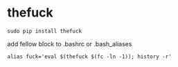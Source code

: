 # thefuck

```
sudo pip install thefuck
```

add fellow block to .bashrc or .bash_aliases
```
alias fuck='eval $(thefuck $(fc -ln -1)); history -r'
```
